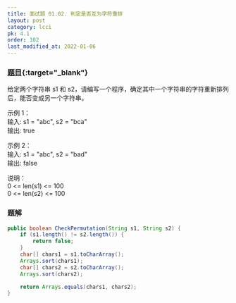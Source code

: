 ```yaml
---
title: 面试题 01.02. 判定是否互为字符重排
layout: post
category: lcci
pk: 4.1
order: 102
last_modified_at: 2022-01-06
---
```


### [题目](https://leetcode-cn.com/problems/check-permutation-lcci/){:target="_blank"}

给定两个字符串 s1 和 s2，请编写一个程序，确定其中一个字符串的字符重新排列后，能否变成另一个字符串。

示例 1：  
输入: s1 = "abc", s2 = "bca"  
输出: true

示例 2：  
输入: s1 = "abc", s2 = "bad"  
输出: false

说明：  
0 <= len(s1) <= 100  
0 <= len(s2) <= 100


### 题解

```java
public boolean CheckPermutation(String s1, String s2) {
    if (s1.length() != s2.length()) {
        return false;
    }
    char[] chars1 = s1.toCharArray();
    Arrays.sort(chars1);
    char[] chars2 = s2.toCharArray();
    Arrays.sort(chars2);

    return Arrays.equals(chars1, chars2);
}
```
